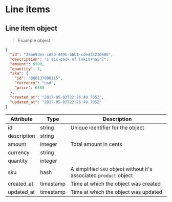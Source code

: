 # Line items

## Line item object

> Example object

```json
{
  "id": "26ae9dea-cd8b-449b-bbb1-cdedf3216686",
  "description": "1 six-pack of [skin+hair]",
  "amount": 6500,
  "quantity": 1,
  "sku": {
    "id": "868137000115",
    "currency": "usd",
    "price": 6500
  },
  "created_at": "2017-05-03T22:26:49.705Z",
  "updated_at": "2017-05-03T22:26:49.705Z"
}
```

| Attribute   | Type      | Description |
| ----------- | --------- | ------------|
| id          | string    | Unique identifier for the object |
| description | string    | |
| amount      | integer   | Total amount in cents |
| currency    | string    | |
| quantity    | integer   | |
| sku         | hash      | A simplified `SKU` object without it's associated `product` object |
| created_at  | timestamp | Time at which the object was created |
| updated_at  | timestamp | Time at which the object was updated |
